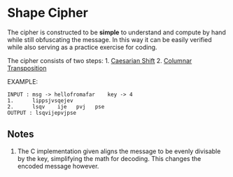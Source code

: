 # Shape Cipher
The cipher is constructed to be **simple** to understand and compute by hand while still obfuscating the message.
In this way it can be easily verified while also serving as a practice exercise for coding.

The cipher consists of two steps:
    1. [Caesarian Shift](https://en.wikipedia.org/wiki/Caesar_cipher)
    2. [Columnar Transposition](https://en.wikipedia.org/wiki/Transposition_cipher)

EXAMPLE:

    INPUT : msg -> hellofromafar    key -> 4
    1.      lippsjvsqejev
    2.      lsqv    ije   pvj   pse
    OUTPUT : lsqvijepvjpse

## Notes
1. The C implementation given aligns the message to be evenly divisable by the key, simplifying the math for decoding. This changes the encoded message however.
